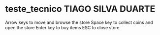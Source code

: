 # teste_tecnico TIAGO SILVA DUARTE
Arrow keys to move and browse the store
Space key to collect coins and open the store
Enter key to buy items
ESC to close store
